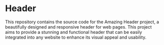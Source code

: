 # Header
This repository contains the source code for the Amazing Header project, a beautifully designed and responsive header for web pages. This project aims to provide a stunning and functional header that can be easily integrated into any website to enhance its visual appeal and usability.
